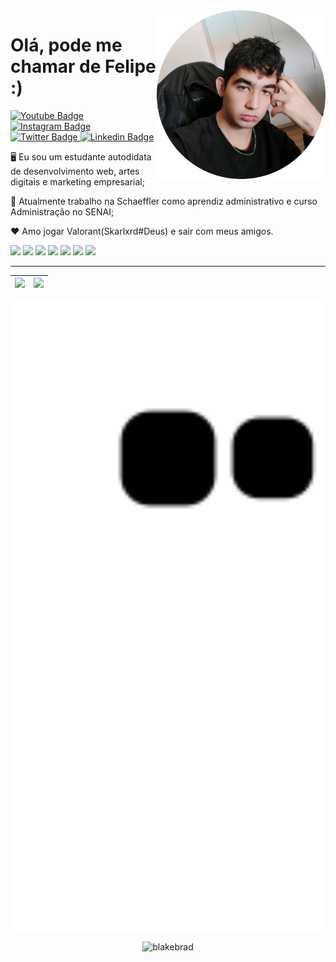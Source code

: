 <img src = "me.png" width = "270px" align = "right">

# Olá, pode me chamar de Felipe :)

<div id="badges">  
  <a href = "https://www.youtube.com/channel/UCG-F3znqwwERfkNiV6MH0ww">
  <img src="https://img.shields.io/badge/YouTube-d83b7d?style=for-the-badge&logo=youtube&logoColor=white" alt="Youtube Badge"/>
  </a>
  
  <a href = "https://instagram.com/madebyfelipe.dev">
    <img src="https://img.shields.io/badge/Instagram-1e0e31?style=for-the-badge&logo=instagram&logoColor=white" alt="Instagram Badge"/>
  </a>
  
  <a href = "https://twitter.com/aragxmi">
    <img src="https://img.shields.io/badge/Twitter-d83b7d?style=for-the-badge&logo=twitter&logoColor=white" alt="Twitter Badge"/>
  </a>
  
  <a href = "https://www.linkedin.com/in/madebyfelipe/">
    <img src="https://img.shields.io/badge/Linkedin-1e0e31?style=for-the-badge&logo=linkedin&logoColor=white" alt="Linkedin Badge"/>
  </a>
</div>


🖥 Eu sou um estudante autodidata de desenvolvimento web, artes digitais e marketing empresarial;

🤵 Atualmente trabalho na Schaeffler como aprendiz administrativo e curso Administração no SENAI; 

❤ Amo jogar Valorant(Skarlxrd#Deus) e sair com meus amigos. 


<div>
  <img src="https://img.shields.io/badge/html5%20-%2300599C.svg?&style=for-the-badge&logo=c%2B%2B&logoColor=white">
  <img src="https://img.shields.io/badge/css3%20-%2300599C.svg?&style=for-the-badge&logo=c%2B%2B&logoColor=white">
  <img src="https://img.shields.io/badge/javascript%20-%2300599C.svg?&style=for-the-badge&logo=c%2B%2B&logoColor=white"> 
  <img src="https://img.shields.io/badge/react%20-%2300599C.svg?&style=for-the-badge&logo=c%2B%2B&logoColor=white"> 
  <img src="https://img.shields.io/badge/threejs%20-%2300599C.svg?&style=for-the-badge&logo=c%2B%2B&logoColor=white">
  <img src="https://img.shields.io/badge/git%20-%2300599C.svg?&style=for-the-badge&logo=c%2B%2B&logoColor=white">
  <img src="https://img.shields.io/badge/VS%20Code-%2300599C.svg?&style=for-the-badge&logo=c%2B%2B&logoColor=white">

---


<div align = "center">
  
|![](https://github-readme-stats.vercel.app/api?username=madebyfelipe&&show_icons=true&title_color=ffffff&icon_color=bb2acf&text_color=daf7dc&bg_color=151515)|![](https://github-readme-stats.vercel.app/api/top-langs/?username=madebyfelipe&layout=compact&theme=synthwave&langs_count=10)|
   |-|-|

<img width = "825em" src="https://raw.githubusercontent.com/madebyfelipe/madebyfelipe/output/github-contribution-grid-snake.svg" />
</div>
<p align="center"><p align="center"> <img src="https://komarev.com/ghpvc/?username=blakebrad" alt="blakebrad"/></p></p>
